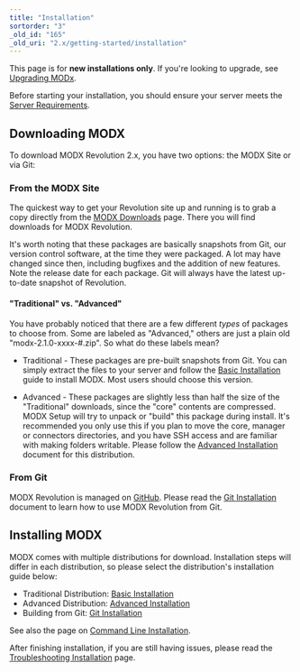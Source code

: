 ```yaml
---
title: "Installation"
sortorder: "3"
_old_id: "165"
_old_uri: "2.x/getting-started/installation"
---
```


This page is for **new installations only**. If you're looking to upgrade, see [Upgrading MODx](getting-started/maintenance/upgrading "Upgrading MODx").

Before starting your installation, you should ensure your server meets the [Server Requirements](getting-started/server-requirements "Server Requirements").

## Downloading MODX

To download MODX Revolution 2.x, you have two options: the MODX Site or via Git:

### From the MODX Site

The quickest way to get your Revolution site up and running is to grab a copy directly from the [MODX Downloads](https://modx.com/download/) page. There you will find downloads for MODX Revolution.

It's worth noting that these packages are basically snapshots from Git, our version control software, at the time they were packaged. A lot may have changed since then, including bugfixes and the addition of new features. Note the release date for each package. Git will always have the latest up-to-date snapshot of Revolution.

#### "Traditional" vs. "Advanced"

You have probably noticed that there are a few different _types_ of packages to choose from. Some are labeled as "Advanced," others are just a plain old "modx-2.1.0-xxxx-#.zip". So what do these labels mean?

- Traditional - These packages are pre-built snapshots from Git. You can simply extract the files to your server and follow the [Basic Installation](getting-started/installation/standard "Basic Installation") guide to install MODX. Most users should choose this version.

- Advanced - These packages are slightly less than half the size of the "Traditional" downloads, since the "core" contents are compressed. MODX Setup will try to unpack or "build" this package during install. It's recommended you only use this if you plan to move the core, manager or connectors directories, and you have SSH access and are familiar with making folders writable. Please follow the [Advanced Installation](getting-started/installation/advanced "Advanced Installation") document for this distribution.

### From Git

MODX Revolution is managed on [GitHub](http://github.com/modxcms). Please read the [Git Installation](getting-started/installation/git "Git Installation") document to learn how to use MODX Revolution from Git.

## Installing MODX

MODX comes with multiple distributions for download. Installation steps will differ in each distribution, so please select the distribution's installation guide below:

- Traditional Distribution: [Basic Installation](getting-started/installation/standard "Basic Installation")
- Advanced Distribution: [Advanced Installation](getting-started/installation/advanced "Advanced Installation")
- Building from Git: [Git Installation](getting-started/installation/git "Git Installation")

See also the page on [Command Line Installation](getting-started/installation/cli "Command Line Installation").

After finishing installation, if you are still having issues, please read the [Troubleshooting Installation](getting-started/installation/troubleshooting "Troubleshooting Installation") page.
